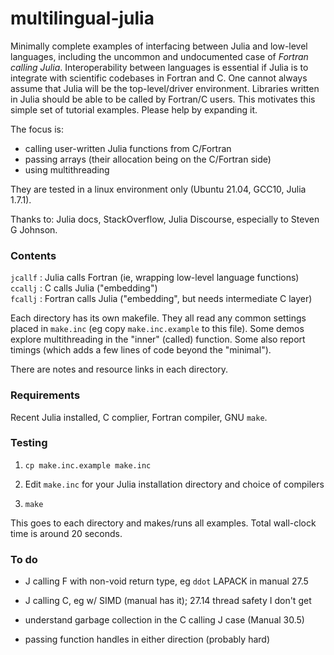# multilingual-julia

Minimally complete examples of interfacing between Julia and low-level languages, including the uncommon and undocumented case of _Fortran calling Julia_.
Interoperability between languages is essential if Julia is to integrate with scientific codebases in Fortran and C. One cannot always assume that Julia will be the top-level/driver environment. Libraries written in Julia should be able to be called by Fortran/C users. This motivates this simple set of tutorial examples. Please help by expanding it.

The focus is:
* calling user-written Julia functions from C/Fortran  
* passing arrays (their allocation being on the C/Fortran side)  
* using multithreading  

They are tested in a linux environment only (Ubuntu 21.04, GCC10, Julia 1.7.1).

Thanks to: Julia docs, StackOverflow, Julia Discourse, especially to Steven G Johnson.

### Contents

`jcallf` : Julia calls Fortran (ie, wrapping low-level language functions)  
`ccallj` : C calls Julia ("embedding")  
`fcallj` : Fortran calls Julia ("embedding", but needs intermediate C layer)  

Each directory has its own makefile. They all read any common settings placed in `make.inc` (eg copy `make.inc.example` to this file). Some demos explore multithreading in the "inner" (called) function. Some also report timings (which adds a few lines of code beyond the "minimal").

There are notes and resource links in each directory.

### Requirements

Recent Julia installed, C complier, Fortran compiler, GNU `make`.

### Testing

1. `cp make.inc.example make.inc`

1. Edit `make.inc` for your Julia installation directory and choice of compilers

1. `make`

This goes to each directory and makes/runs all examples. Total wall-clock time is around 20 seconds.

### To do

* J calling F with non-void return type, eg `ddot` LAPACK in manual 27.5

* J calling C, eg w/ SIMD (manual has it); 27.14 thread safety I don't get

* understand garbage collection in the C calling J case (Manual 30.5)

* passing function handles in either direction (probably hard)

